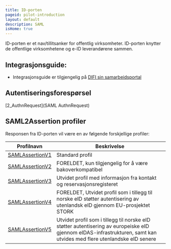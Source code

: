 ```yaml
---
title: ID-porten
pageid: pilot-introduction
layout: default
description: SAML
isHome: true
---
```



ID-porten er et nav/tillitsanker for offentlig virksomheter. ID-porten knytter de offentlige virksomhetene og e-ID leverandørene sammen.

## Integrasjonsguide:

-   Integrasjonsguide er tilgjengelig på [DIFI sin samarbeidsportal](http://samarbeid.difi.no)

## Autentiseringsforespørsel

[2_AuthnRequest](SAML AuthnRequest)

## SAML2Assertion profiler

Responsen fra ID-porten vil være en av følgende forskjellige profiler:

|Profilnavn|Beskrivelse|
|----------|-----------|
|[SAMLAssertionV1](http://begrep.difi.no/ID-porten/)|Standard profil|
|[SAMLAssertionV2](http://begrep.difi.no/ID-porten/)|FORELDET, kun tilgjengelig for å være bakoverkompatibel|
|[SAMLAssertionV3](http://begrep.difi.no/ID-porten/)|Utvidet profil med informasjon fra kontakt og reservasjonsregisteret|
|[SAMLAssertionV4](http://begrep.difi.no/ID-porten/)|FORELDET, Utvidet profil som i tillegg til norske eID støtter autentisering av utenlandsk eID gjennom EU-prosjektet STORK|
|[SAMLAssertionV5](SAMLAssertionV5)|Utvidet profil som i tillegg til norske eID støtter autentisering av  europeiske eID gjennom eIDAS-infrastrukturen, samt kan utvides med flere utenlandske eID senere|

